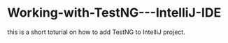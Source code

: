 # Working-with-TestNG---IntelliJ-IDE
this is a short toturial on how to add TestNG to IntelliJ project.
